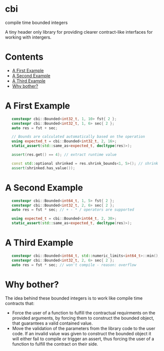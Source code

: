 # cbi
 compile time bounded integers

 A tiny header only library for providing clearer contract-like interfaces for working with intergers.


 # Contents

 * [A First Example](#a-first-example)
 * [A Second Example](#a-second-example)
 * [A Third Example](#a-third-example)
 * [Why bother?](#why-bother?)

# A First Example

 ```cpp
    constexpr cbi::Bounded<int32_t, 1, 10> fst{ 2 };
    constexpr cbi::Bounded<int32_t, 1, 6> sec{ 2 };
    auto res = fst + sec;

    // Bounds are calculated automatically based on the operation
    using expected_t = cbi::Bounded<int32_t, 2, 16>;
    static_assert(std::same_as<expected_t, decltype(res)>);

    assert(res.get() == 4); // extract runtime value

	const std::optional shrinked = res.shrink_bounds<1, 5>(); // shrink bounds
    assert(shrinked.has_value());
 ```

 # A Second Example

 ```cpp
    constexpr cbi::Bounded<int64_t, 1, 5> fst{ 2 };
	constexpr cbi::Bounded<int32_t, 2, 6> sec{ 2 };
	auto res = fst * sec; // + - * / operators are supported

	using expected_t = cbi::Bounded<int64_t, 2, 30>;
	static_assert(std::same_as<expected_t, decltype(res)>);
 ```

 # A Third Example

 ```cpp
    constexpr cbi::Bounded<int64_t, std::numeric_limits<int64_t>::min(), 5> fst{ 2 };
	constexpr cbi::Bounded<int32_t, 2, 6> sec{ 2 };
	auto res = fst * sec; // won't compile - reason: overflow
 ```
 # Why bother?

 The idea behind these bounded integers is to work like compile time contracts that:
 - Force the user of a function to fulfill the contractual requirments on the provided arguments, by forcing them to construct the bounded object, that guarantees a valid contained value.
 - Move the validation of the parameters from the library code to the user code. If an invalid value was given to construct the bounded object it will either fail to compile or trigger an assert, thus forcing the user of a function to fulfill the contract on their side.